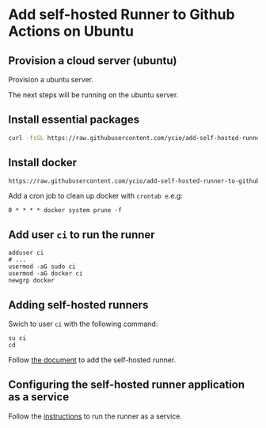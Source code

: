 # Add self-hosted Runner to Github Actions on Ubuntu

## Provision a cloud server (ubuntu)

Provision a ubuntu server. 

The next steps will be running on the ubuntu server.

## Install essential packages

```bash
curl -fsSL https://raw.githubusercontent.com/ycio/add-self-hosted-runner-to-github-actions/main/install-packages.sh | bash
```

## Install docker

```bash
https://raw.githubusercontent.com/ycio/add-self-hosted-runner-to-github-actions/main/install-docker.sh | bash
```

Add a cron job to clean up docker with `crontab e`.e.g:

```
0 * * * * docker system prune -f
```

## Add user `ci` to run the runner

```
adduser ci
# ...
usermod -aG sudo ci
usermod -aG docker ci
newgrp docker
```

## Adding self-hosted runners

Swich to user `ci` with the following command:

```
su ci
cd
```


Follow [the document](https://docs.github.com/en/actions/hosting-your-own-runners/adding-self-hosted-runners) to add the self-hosted runner.

## Configuring the self-hosted runner application as a service

Follow the [instructions](https://docs.github.com/en/actions/hosting-your-own-runners/configuring-the-self-hosted-runner-application-as-a-service) to run the runner as a service.
